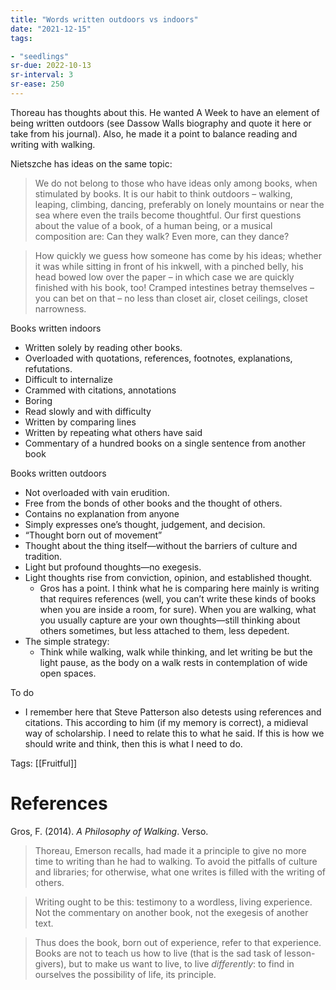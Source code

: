 ```yaml
---
title: "Words written outdoors vs indoors"
date: "2021-12-15"
tags:

- "seedlings"
sr-due: 2022-10-13
sr-interval: 3
sr-ease: 250
---
```


Thoreau has thoughts about this. He wanted A Week to have an element of being written outdoors (see Dassow Walls biography and quote it here or take from his journal). Also, he made it a point to balance reading and writing with walking.

Nietszche has ideas on the same topic:

> We do not belong to those who have ideas only among books, when stimulated by books. It is our habit to think outdoors – walking, leaping, climbing, dancing, preferably on lonely mountains or near the sea where even the trails become thoughtful. Our first questions about the value of a book, of a human being, or a musical composition are: Can they walk? Even more, can they dance?

> How quickly we guess how someone has come by his ideas; whether it was while sitting in front of his inkwell, with a pinched belly, his head bowed low over the paper – in which case we are quickly finished with his book, too! Cramped intestines betray themselves – you can bet on that – no less than closet air, closet ceilings, closet narrowness.

Books written indoors

- Written solely by reading other books.
- Overloaded with quotations, references, footnotes, explanations, refutations.
- Difficult to internalize
- Crammed with citations, annotations
- Boring
- Read slowly and with difficulty
- Written by comparing lines
- Written by repeating what others have said
- Commentary of a hundred books on a single sentence from another book

Books written outdoors

- Not overloaded with vain erudition.
- Free from the bonds of other books and the thought of others.
- Contains no explanation from anyone
- Simply expresses one’s thought, judgement, and decision.
- “Thought born out of movement”
- Thought about the thing itself—without the barriers of culture and tradition.
- Light but profound thoughts—no exegesis.
- Light thoughts rise from conviction, opinion, and established thought.
   - Gros has a point. I think what he is comparing here mainly is writing that requires references (well, you can’t write these kinds of books when you are inside a room, for sure). When you are walking, what you usually capture are your own thoughts—still thinking about others sometimes, but less attached to them, less depedent.
- The simple strategy:
   - Think while walking, walk while thinking, and let writing be but the light pause, as the body on a walk rests in contemplation of wide open spaces.

To do

- I remember here that Steve Patterson also detests using references and citations. This according to him (if my memory is correct), a midieval way of scholarship. I need to relate this to what he said. If this is how we should write and think, then this is what I need to do.

Tags: [[Fruitful]]

# References

Gros, F. (2014). *A Philosophy of Walking*. Verso.

> Thoreau, Emerson recalls, had made it a principle to give no more time to writing than he had to walking. To avoid the pitfalls of culture and libraries; for otherwise, what one writes is filled with the writing of others.

> Writing ought to be this: testimony to a wordless, living experience. Not the commentary on another book, not the exegesis of another text.

> Thus does the book, born out of experience, refer to that experience. Books are not to teach us how to live (that is the sad task of lesson-givers), but to make us want to live, to live *differently*: to find in ourselves the possibility of life, its principle.

